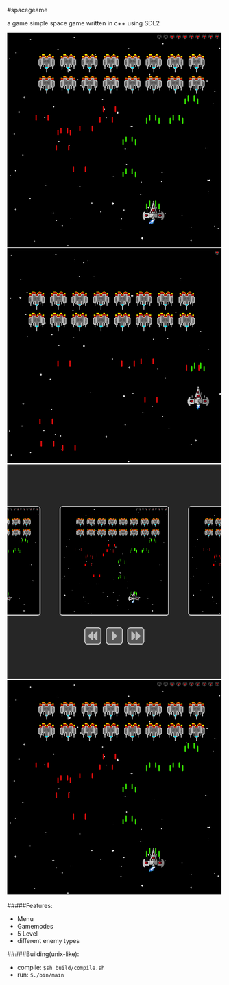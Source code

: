 #spacegeame

a game simple space game written in c++ using SDL2

![screenshot](https://github.com/Ztirom45/SpaceGame/blob/main/img/NormalMode.png) ![screenshot](https://github.com/Ztirom45/SpaceGame/blob/main/img/HardcoreMode.png)
![screenshot](https://github.com/Ztirom45/SpaceGame/blob/main/img/Menu.png) ![screenshot](https://github.com/Ztirom45/SpaceGame/blob/main/img/NormalMode.png)

#####Features:
- Menu
- Gamemodes
- 5 Level
- different enemy types

#####Building(unix-like):	
- compile: `$sh build/compile.sh`
- run: `$./bin/main`
